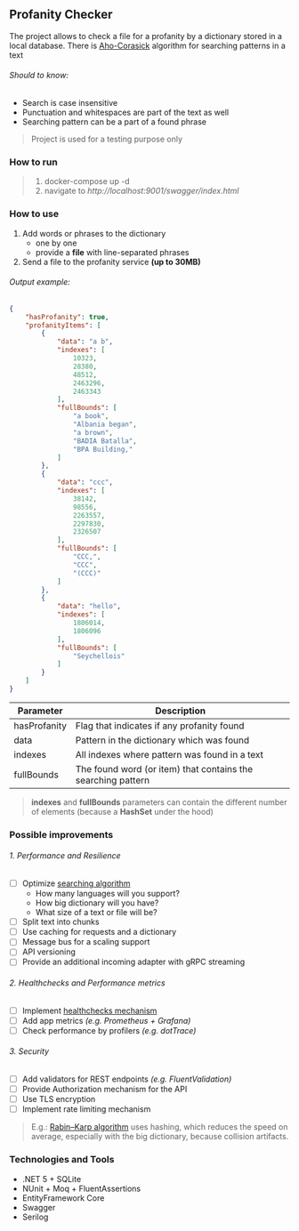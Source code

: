 ## Profanity Checker
The project allows to check a file for a profanity by a dictionary 
stored in a local database.
There is [Aho-Corasick](https://en.wikipedia.org/wiki/Aho–Corasick_algorithm) 
algorithm for searching patterns in a text

###### Should to know:
* Search is case insensitive
* Punctuation and whitespaces are part of the text as well
* Searching pattern can be a part of a found phrase

> Project is used for a testing purpose only

### How to run
>1. docker-compose up -d
>2. navigate to *http://localhost:9001/swagger/index.html*

### How to use

1. Add words or phrases to the dictionary
   * one by one
   * provide a **file** with line-separated phrases
2. Send a file to the profanity service **(up to 30MB)**

###### Output example:
```json
{
    "hasProfanity": true,
    "profanityItems": [
        {
            "data": "a b",
            "indexes": [
                10323,
                28380,
                48512,
                2463296,
                2463343
            ],
            "fullBounds": [
                "a book",
                "Albania began",
                "a brown",
                "BADIA Batalla",
                "BPA Building,"
            ]
        },
        {
            "data": "ccc",
            "indexes": [
                38142,
                98556,
                2263557,
                2297830,
                2326507
            ],
            "fullBounds": [
                "CCC,",
                "CCC",
                "(CCC)"
            ]
        },
        {
            "data": "hello",
            "indexes": [
                1806014,
                1806096
            ],
            "fullBounds": [
                "Seychellois"
            ]
        }
    ]
}
```
Parameter | Description
------------ | -------------
hasProfanity | Flag that indicates if any profanity found
data | Pattern in the dictionary which was found
indexes | All indexes where pattern was found in a text
fullBounds | The found word (or item) that contains the searching pattern
> **indexes** and **fullBounds** parameters can contain the different number
> of elements (because a **HashSet** under the hood)

### Possible improvements
######   1. Performance and Resilience
- [ ] Optimize [searching algorithm](https://en.wikipedia.org/wiki/String-searching_algorithm)
    * How many languages will you support?
    * How big dictionary will you have?
    * What size of a text or file will be?
- [ ] Split text into chunks
- [ ] Use caching for requests and a dictionary
- [ ] Message bus for a scaling support
- [ ] API versioning
- [ ] Provide an additional incoming adapter with gRPC streaming

###### 2. Healthchecks and Performance metrics
- [ ] Implement [healthchecks mechanism](https://docs.microsoft.com/en-us/aspnet/core/host-and-deploy/health-checks?view=aspnetcore-5.0)
- [ ] Add app metrics *(e.g. Prometheus + Grafana)*
- [ ] Check performance by profilers *(e.g. dotTrace)*

###### 3. Security
- [ ] Add validators for REST endpoints *(e.g. FluentValidation)*
- [ ] Provide Authorization mechanism for the API
- [ ] Use TLS encryption
- [ ] Implement rate limiting mechanism 
    
>E.g.: [Rabin–Karp algorithm](https://en.wikipedia.org/wiki/Rabin–Karp_algorithm) uses hashing,
> which reduces the speed on average, especially with the big dictionary, because collision artifacts.

### Technologies and Tools
* .NET 5 + SQLite
* NUnit + Moq + FluentAssertions
* EntityFramework Core
* Swagger
* Serilog
